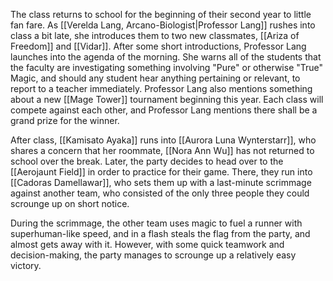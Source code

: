 The class returns to school for the beginning of their second year to little fan fare. As [[Verelda Lang, Arcano-Biologist|Professor Lang]] rushes into class a bit late, she introduces them to two new classmates, [[Ariza of Freedom]] and [[Vidar]]. After some short introductions, Professor Lang launches into the agenda of the morning. She warns all of the students that the faculty are investigating something involving "Pure" or otherwise "True" Magic, and should any student hear anything pertaining or relevant, to report to a teacher immediately.  Professor Lang also mentions something about a new [[Mage Tower]] tournament beginning this year. Each class will compete against each other, and Professor Lang mentions there shall be a grand prize for the winner.

After class, [[Kamisato Ayaka]] runs into [[Aurora Luna Wynterstarr]], who shares a concern that her roommate, [[Nora Ann Wu]] has not returned to school over the break. Later, the party decides to head over to the [[Aerojaunt Field]] in order to practice for their game. There, they run into [[Cadoras Damellawar]], who sets them up with a last-minute scrimmage against another team, who consisted of the only three people they could scrounge up on short notice.

During the scrimmage, the other team uses magic to fuel a runner with superhuman-like speed, and in a flash steals the flag from the party, and almost gets away with it. However, with some quick teamwork and decision-making, the party manages to scrounge up a relatively easy victory.